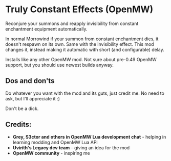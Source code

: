 # Truly Constant Effects (OpenMW)

Reconjure your summons and reapply invisibility from constant enchantment equipment automatically.

In normal Morrowind if your summon from constant enchantment dies, it doesn't respawn on its own. Same with the invisibility effect. This mod changes it, instead making it automatic with short (and configurable) delay.

Installs like any other OpenMW mod. Not sure about pre-0.49 OpenMW support, but you should use newest builds anyway.

## Dos and don'ts

Do whatever you want with the mod and its guts, just credit me. No need to ask, but I'll appreciate it :)

Don't be a dick.

## Credits:
- **Grey, S3ctor and others in OpenMW Lua development chat** - helping in learning modding and OpenMW Lua API
- **Uvirith's Legacy dev team** - giving an idea for the mod
- **OpenMW community** - inspiring me